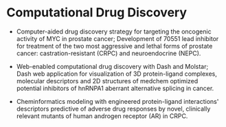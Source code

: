 # Computational Drug Discovery

* Computer-aided drug discovery strategy for targeting the oncogenic activity of MYC in prostate cancer; Development of 70551 lead inhibitor for treatment of the two most aggressive and lethal forms of prostate cancer: castration-resistant (CRPC) and neuroendocrine (NEPC). 

* Web-enabled computational drug discovery with Dash and Molstar; Dash web application for visualization of 3D protein-ligand complexes, molecular descriptors and 2D structures of medchem optimized potential inhibitors of hnRNPA1 aberrant alternative splicing in cancer.

* Cheminformatics modeling with engineered protein-ligand interactions' descriptors predictive of adverse drug responses by novel, clinically relevant mutants of human androgen receptor (AR) in CRPC.



